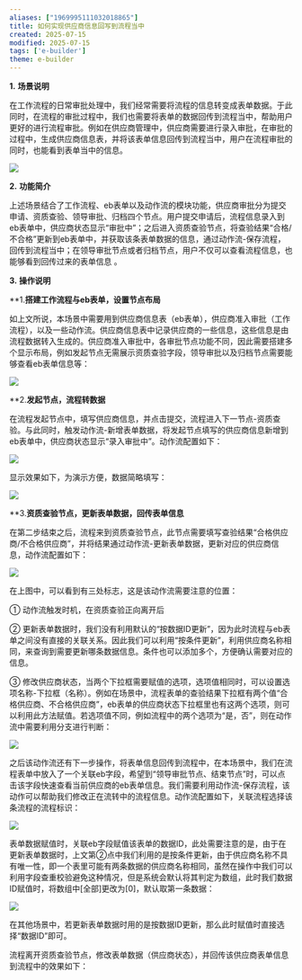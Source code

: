 ```yaml
---
aliases: ["1969995111032018865"]
title: 如何实现供应商信息回写到流程当中
created: 2025-07-15
modified: 2025-07-15
tags: ['e-builder']
theme: e-builder
---
```


**1.** **场景说明**

在工作流程的日常审批处理中，我们经常需要将流程的信息转变成表单数据。于此同时，在流程的审批过程中，我们也需要将表单的数据回传到流程当中，帮助用户更好的进行流程审批。例如在供应商管理中，供应商需要进行录入审批，在审批的过程中，生成供应商信息表，并将该表单信息回传到流程当中，用户在流程审批的同时，也能看到表单当中的信息。

![](https://myhelpdoc.oss-cn-heyuan.aliyuncs.com/mdimages/fde88f33e57b2aa94e7f88e26ed54bbf.jpg)

**2.** **功能简介**

上述场景结合了工作流程、eb表单以及动作流的模块功能，供应商审批分为提交申请、资质查验、领导审批、归档四个节点。用户提交申请后，流程信息录入到eb表单中，供应商状态显示“审批中”；之后进入资质查验节点，将查验结果“合格/不合格”更新到eb表单中，并获取该条表单数据的信息，通过动作流-保存流程，回传到流程当中；在领导审批节点或者归档节点，用户不仅可以查看流程信息，也能够看到回传过来的表单信息 。

**3.** **操作说明**

**1.**搭建工作流程与eb表单，设置节点布局**

如上文所说，本场景中需要用到供应商信息表（eb表单），供应商准入审批（工作流程），以及一些动作流。供应商信息表中记录供应商的一些信息，这些信息是由流程数据转入生成的。供应商准入审批中，各审批节点功能不同，因此需要搭建多个显示布局，例如发起节点无需展示资质查验字段，领导审批以及归档节点需要能够查看eb表单信息等：

![](https://myhelpdoc.oss-cn-heyuan.aliyuncs.com/mdimages/03276d75bd1834f096dc67201bb34009.jpg)

**2.**发起节点，流程转数据**

在流程发起节点中，填写供应商信息，并点击提交，流程进入下一节点-资质查验。与此同时，触发动作流-新增表单数据，将发起节点填写的供应商信息新增到eb表单中，供应商状态显示“录入审批中”。动作流配置如下：

![](https://myhelpdoc.oss-cn-heyuan.aliyuncs.com/mdimages/daf9e4ce2d33306565995d4dc78fe4f2.jpg)

显示效果如下，为演示方便，数据简略填写：

![](https://myhelpdoc.oss-cn-heyuan.aliyuncs.com/mdimages/a7eca94f016bb1cb2e9496fdfe1770f1.jpg)

**3.**资质查验节点，更新表单数据，回传表单信息**

在第二步结束之后，流程来到资质查验节点，此节点需要填写查验结果“合格供应商/不合格供应商”，并将结果通过动作流-更新表单数据，更新对应的供应商信息，动作流配置如下：

![](https://myhelpdoc.oss-cn-heyuan.aliyuncs.com/mdimages/6421d4b18fa23fdbb41e99f2690b9121.jpg)

在上图中，可以看到有三处标志，这是该动作流需要注意的位置：

① 动作流触发时机，在资质查验正向离开后

② 更新表单数据时，我们没有利用默认的“按数据ID更新”，因为此时流程与eb表单之间没有直接的关联关系。因此我们可以利用“按条件更新”，利用供应商名称相同，来查询到需要更新哪条数据信息。条件也可以添加多个，方便确认需要对应的信息。

③ 修改供应商状态，当两个下拉框需要赋值的选项，选项值相同时，可以设置选项名称-下拉框（名称）。例如在场景中，流程表单的查验结果下拉框有两个值“合格供应商、不合格供应商”，eb表单的供应商状态下拉框里也有这两个选项，则可以利用此方法赋值。若选项值不同，例如流程中的两个选项为“是，否”，则在动作流中需要利用分支进行判断：

![](https://myhelpdoc.oss-cn-heyuan.aliyuncs.com/mdimages/ddf60fcd69c886d3b9d36b41b5499b7f.jpg)

之后该动作流还有下一步操作，将表单信息回传到流程中，在本场景中，我们在流程表单中放入了一个关联eb字段，希望到“领导审批节点、结束节点”时，可以点击该字段快速查看当前供应商的eb表单信息。我们需要利用动作流-保存流程，该动作可以帮助我们修改正在流转中的流程信息。动作流配置如下，关联流程选择该条流程的流程标识：

![](https://myhelpdoc.oss-cn-heyuan.aliyuncs.com/mdimages/86b23415e2ca8c8fecf00c7f1078b23f.jpg)

表单数据赋值时，关联eb字段赋值该表单的数据ID，此处需要注意的是，由于在更新表单数据时，上文第②点中我们利用的是按条件更新，由于供应商名称不具有唯一性，即一个表里可能有两条数据的供应商名称相同，虽然在操作中我们可以利用字段查重校验避免这种情况，但是系统会默认将其判定为数组，此时我们数据ID赋值时，将数组中[全部]更改为[0]，默认取第一条数据：

![](https://myhelpdoc.oss-cn-heyuan.aliyuncs.com/mdimages/8b4e9824f0cb24288c01bade1699d179.jpg)

在其他场景中，若更新表单数据时用的是按数据ID更新，那么此时赋值时直接选择“数据ID”即可。

流程离开资质查验节点，修改表单数据（供应商状态），并回传该供应商表单信息到流程中的效果如下：

